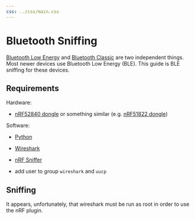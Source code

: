 ```yaml
---
css: ../css/main.css
---
```


# Bluetooth Sniffing

[Bluetooth Low Energy][ble] and [Bluetooth Classic][bc] are two independent
things. Most newer devices use Bluetooth Low Energy (BLE). This guide is BLE
sniffing for these devices.

## Requirements

Hardware:
- [nRF52840 dongle][nRF52840] or something similar (e.g. [nRF51822 dongle][nRF51822])

Software:
- [Python][python]
- [Wireshark][wireshark]
- [nRF Sniffer][sniffer]

- add user to group `wireshark` and `uucp`

## Sniffing

It appears, unfortunately, that wireshark must be run as root in order to use
the nRF plugin.

[bc]: https://en.wikipedia.org/wiki/Bluetooth
[ble]: https://en.wikipedia.org/wiki/Bluetooth_Low_Energy
[nRF51822]: https://www.adafruit.com/product/2267
[nRF52840]: https://www.nordicsemi.com/Products/Development-hardware/nRF52840-Dongle
[python]: https://www.python.org/
[sniffer]: https://infocenter.nordicsemi.com/index.jsp?topic=%2Fug_sniffer_ble%2FUG%2Fsniffer_ble%2Fintro.html
[wireshark]: https://www.wireshark.org/

<!--metadata:
author: Chris Magyar <c.magyar.ec@gmail.com>
description: Bluetooth Low Energy sniffing basic instructions.
keywords: bluetooth, BLE, sniffing, wireshark, nrf sniffer
css: ../css/main.css
-->
